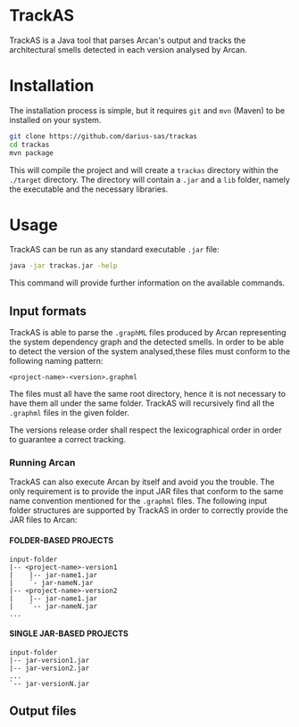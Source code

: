 # TrackAS
TrackAS is a Java tool that parses Arcan's output and tracks the architectural smells detected in each version analysed by Arcan.

# Installation
The installation process is simple, but it requires `git` and `mvn` (Maven) to be installed on your system.
```bash
git clone https://github.com/darius-sas/trackas
cd trackas
mvn package
```
This will compile the project and will create a `trackas` directory within the `./target` directory.
The directory will contain a `.jar` and a `lib` folder, namely the executable and the necessary libraries.

# Usage
TrackAS can be run as any standard executable `.jar` file:
```bash
java -jar trackas.jar -help
```
This command will provide further information on the available commands.

## Input formats
TrackAS is able to parse the `.graphML` files produced by Arcan representing the system dependency graph and the detected smells.
In order to be able to detect the version of the system analysed,these files must conform to the following naming pattern:
```
<project-name>-<version>.graphml
```
The files must all have the same root directory, hence it is not necessary to have them all under the same folder.
TrackAS will recursively find all the `.graphml` files in the given folder.

The versions release order shall respect the lexicographical order in order to guarantee a correct tracking.

### Running Arcan
TrackAS can also execute Arcan by itself and avoid you the trouble. The only requirement is to provide the input JAR files that conform to the same name convention mentioned for the `.graphml` files.
The following input folder structures are supported by TrackAS in order to correctly provide the JAR files to Arcan:
#### FOLDER-BASED PROJECTS
```
input-folder
|-- <project-name>-version1
|    |-- jar-name1.jar
|    `- jar-nameN.jar
|-- <project-name>-version2
|    |-- jar-name1.jar
|    `-- jar-nameN.jar
...
```
#### SINGLE JAR-BASED PROJECTS
```
input-folder
|-- jar-version1.jar
|-- jar-version2.jar
...
`-- jar-versionN.jar
```

## Output files
